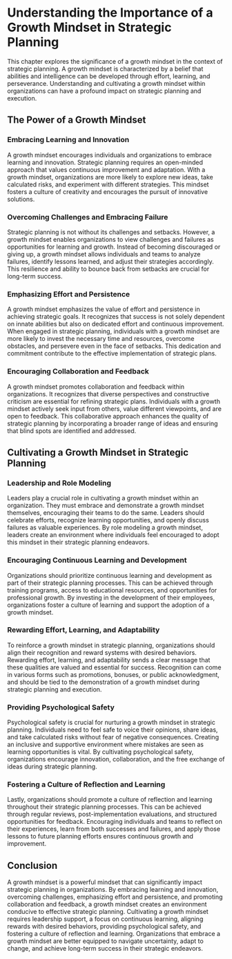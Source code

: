 Understanding the Importance of a Growth Mindset in Strategic Planning
===============================================================================

This chapter explores the significance of a growth mindset in the context of strategic planning. A growth mindset is characterized by a belief that abilities and intelligence can be developed through effort, learning, and perseverance. Understanding and cultivating a growth mindset within organizations can have a profound impact on strategic planning and execution.

The Power of a Growth Mindset
-----------------------------

### Embracing Learning and Innovation

A growth mindset encourages individuals and organizations to embrace learning and innovation. Strategic planning requires an open-minded approach that values continuous improvement and adaptation. With a growth mindset, organizations are more likely to explore new ideas, take calculated risks, and experiment with different strategies. This mindset fosters a culture of creativity and encourages the pursuit of innovative solutions.

### Overcoming Challenges and Embracing Failure

Strategic planning is not without its challenges and setbacks. However, a growth mindset enables organizations to view challenges and failures as opportunities for learning and growth. Instead of becoming discouraged or giving up, a growth mindset allows individuals and teams to analyze failures, identify lessons learned, and adjust their strategies accordingly. This resilience and ability to bounce back from setbacks are crucial for long-term success.

### Emphasizing Effort and Persistence

A growth mindset emphasizes the value of effort and persistence in achieving strategic goals. It recognizes that success is not solely dependent on innate abilities but also on dedicated effort and continuous improvement. When engaged in strategic planning, individuals with a growth mindset are more likely to invest the necessary time and resources, overcome obstacles, and persevere even in the face of setbacks. This dedication and commitment contribute to the effective implementation of strategic plans.

### Encouraging Collaboration and Feedback

A growth mindset promotes collaboration and feedback within organizations. It recognizes that diverse perspectives and constructive criticism are essential for refining strategic plans. Individuals with a growth mindset actively seek input from others, value different viewpoints, and are open to feedback. This collaborative approach enhances the quality of strategic planning by incorporating a broader range of ideas and ensuring that blind spots are identified and addressed.

Cultivating a Growth Mindset in Strategic Planning
--------------------------------------------------

### Leadership and Role Modeling

Leaders play a crucial role in cultivating a growth mindset within an organization. They must embrace and demonstrate a growth mindset themselves, encouraging their teams to do the same. Leaders should celebrate efforts, recognize learning opportunities, and openly discuss failures as valuable experiences. By role modeling a growth mindset, leaders create an environment where individuals feel encouraged to adopt this mindset in their strategic planning endeavors.

### Encouraging Continuous Learning and Development

Organizations should prioritize continuous learning and development as part of their strategic planning processes. This can be achieved through training programs, access to educational resources, and opportunities for professional growth. By investing in the development of their employees, organizations foster a culture of learning and support the adoption of a growth mindset.

### Rewarding Effort, Learning, and Adaptability

To reinforce a growth mindset in strategic planning, organizations should align their recognition and reward systems with desired behaviors. Rewarding effort, learning, and adaptability sends a clear message that these qualities are valued and essential for success. Recognition can come in various forms such as promotions, bonuses, or public acknowledgment, and should be tied to the demonstration of a growth mindset during strategic planning and execution.

### Providing Psychological Safety

Psychological safety is crucial for nurturing a growth mindset in strategic planning. Individuals need to feel safe to voice their opinions, share ideas, and take calculated risks without fear of negative consequences. Creating an inclusive and supportive environment where mistakes are seen as learning opportunities is vital. By cultivating psychological safety, organizations encourage innovation, collaboration, and the free exchange of ideas during strategic planning.

### Fostering a Culture of Reflection and Learning

Lastly, organizations should promote a culture of reflection and learning throughout their strategic planning processes. This can be achieved through regular reviews, post-implementation evaluations, and structured opportunities for feedback. Encouraging individuals and teams to reflect on their experiences, learn from both successes and failures, and apply those lessons to future planning efforts ensures continuous growth and improvement.

Conclusion
----------

A growth mindset is a powerful mindset that can significantly impact strategic planning in organizations. By embracing learning and innovation, overcoming challenges, emphasizing effort and persistence, and promoting collaboration and feedback, a growth mindset creates an environment conducive to effective strategic planning. Cultivating a growth mindset requires leadership support, a focus on continuous learning, aligning rewards with desired behaviors, providing psychological safety, and fostering a culture of reflection and learning. Organizations that embrace a growth mindset are better equipped to navigate uncertainty, adapt to change, and achieve long-term success in their strategic endeavors.
